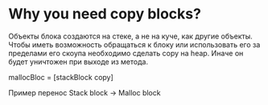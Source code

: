 #  Why you need copy blocks?

Объекты блока создаются на стеке, а не на куче, как другие объекты. 
Чтобы иметь возможность обращаться к блоку или использовать его за пределами его скоупа необходимо сделать copy на heap. Иначе он будет уничтожен при выходе из метода.

mallocBloc = [stackBlock copy]

Пример перенос Stack block -> Malloc block

